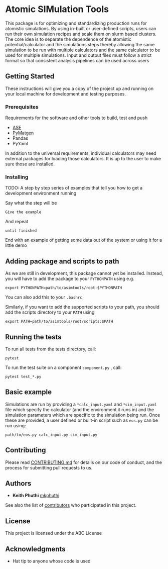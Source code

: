 # Atomic SIMulation Tools

This package is for optimizing and standardizing production runs for atomistic simulations. By using in-built or user-defined scripts,
users can run their own simulation recipes and scale them on slurm based clusters. The core idea is to separate the dependence of the
atomistic potential/calculator and the simulations steps thereby allowing the same simulation to be run with multiple calculators and
the same calculator to be used for multiple simulations. Input and output files must follow a strict format so that consistent 
analysis pipelines can be used across users

## Getting Started

These instructions will give you a copy of the project up and running on
your local machine for development and testing purposes.

### Prerequisites

Requirements for the software and other tools to build, test and push 
- [ASE](https://wiki.fysik.dtu.dk/ase/index.html)
- [PyMatgen](https://pymatgen.org/)
- Pandas
- PyYaml

In addition to the universal requirements, individual calculators may need external packages
for loading those calculators. It is up to the user to make sure those are installed.

### Installing

TODO: A step by step series of examples that tell you how to get a development
environment running

Say what the step will be

    Give the example

And repeat

    until finished

End with an example of getting some data out of the system or using it
for a little demo

## Adding package and scripts to path

As we are still in development, this package cannot yet be installed. Instead, you will have to add the package 
to your `PYTHONPATH` using e.g.

    export PYTHONPATH=path/to/asimtools/root:$PYTHONPATH

You can also add this to your `.bashrc`

Similarly, if you want to add the supported scripts to your path, you should add the scripts directory to 
your `PATH` using

    export PATH=path/to/asimtools/root/scripts:$PATH

## Running the tests

To run all tests from the tests directory, call:

    pytest

To run the test suite on a component `component.py` , call:

    pytest test_*.py
    
## Basic example

Simulations are run by providing a `*calc_input.yaml` and `*sim_input.yaml` file which specify 
the calculator (and the environment it runs in) and the simulation parameters which are specific 
to the simulation being run. Once these are provided, a user defined or built-in script such as 
`eos.py` can be run using:

    path/to/eos.py calc_input.py sim_input.py

## Contributing

Please read [CONTRIBUTING.md](CONTRIBUTING.md) for details on our code
of conduct, and the process for submitting pull requests to us.

## Authors

  - **Keith Phuthi**
    [mkphuthi](https://github.com/mkphuthi)

See also the list of
[contributors](https://github.com/BattModels/asimtools.git/contributors)
who participated in this project.

## License

This project is licensed under the ABC License

## Acknowledgments

  - Hat tip to anyone whose code is used
